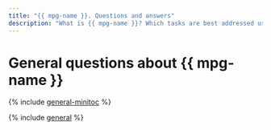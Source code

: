 ```yaml
---
title: "{{ mpg-name }}. Questions and answers"
description: "What is {{ mpg-name }}? Which tasks are best addressed using {{ mpg-name }}, and which using VMs with databases? What part of database management and maintenance is {{ mpg-name }} responsible for? Find the answers to these and other questions in this article."
---
```


# General questions about {{ mpg-name }}

{% include [general-minitoc](../../_qa/managed-postgresql/minitoc/general.md) %}

{% include [general](../../_qa/managed-postgresql/general.md) %}
